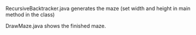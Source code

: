RecursiveBacktracker.java generates the maze (set width and height in main method in the class)

DrawMaze.java shows the finished maze.
